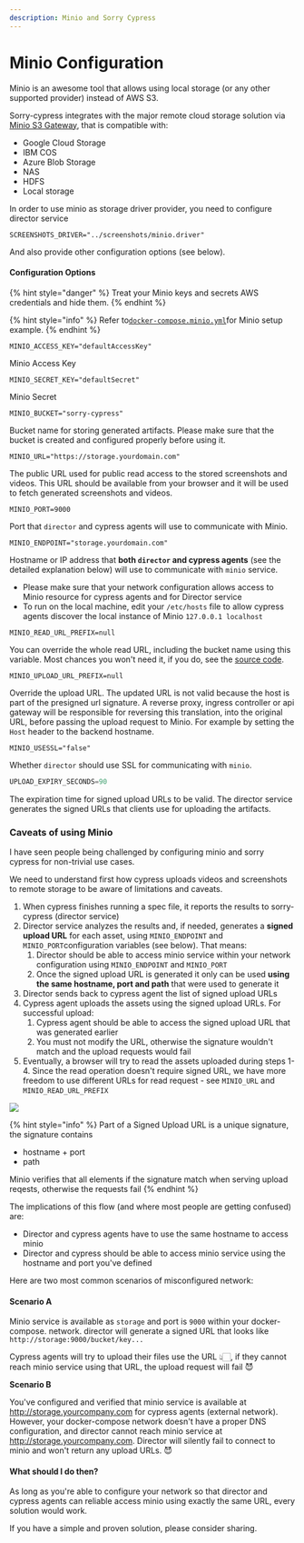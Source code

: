 ```yaml
---
description: Minio and Sorry Cypress
---
```


# Minio Configuration

Minio is an awesome tool that allows using local storage (or any other supported provider) instead of AWS S3. &#x20;

Sorry-cypress integrates with the major remote cloud storage solution via [Minio S3 Gateway](https://docs.min.io/docs/minio-gateway-for-s3.html), that is compatible with:

* Google Cloud Storage
* IBM COS
* Azure Blob Storage
* NAS
* HDFS
* Local storage

In order to use minio as storage driver provider, you need to configure director service&#x20;

```
SCREENSHOTS_DRIVER="../screenshots/minio.driver"
```

And also provide other configuration options (see below).

#### Configuration Options

{% hint style="danger" %}
Treat your Minio keys and secrets AWS credentials and hide them.&#x20;
{% endhint %}

{% hint style="info" %}
Refer to[`docker-compose.minio.yml`](https://github.com/sorry-cypress/sorry-cypress/blob/master/docker-compose.minio.yml)for Minio setup example.
{% endhint %}

`MINIO_ACCESS_KEY="defaultAccessKey"`

Minio Access Key



`MINIO_SECRET_KEY="defaultSecret"`

Minio Secret



`MINIO_BUCKET="sorry-cypress"`

Bucket name for storing generated artifacts. Please make sure that the bucket is created and configured properly before using it.



`MINIO_URL="https://storage.yourdomain.com"`

The public URL used for public read access to the stored screenshots and videos. This URL should be available from your browser and it will be used to fetch generated screenshots and videos.



`MINIO_PORT=9000`

Port that `director` and cypress agents will use to communicate with Minio.



`MINIO_ENDPOINT="storage.yourdomain.com"`

Hostname or IP address that **both `director` and cypress agents** (see the detailed explanation below) will use to communicate with `minio` service.

* Please make sure that your network configuration allows access to Minio resource for cypress agents and for Director service
* To run on the local machine, edit your `/etc/hosts` file to allow cypress agents discover the local instance of Minio `127.0.0.1 localhost`



`MINIO_READ_URL_PREFIX=null`

You can override the whole read URL, including the bucket name using this variable. Most chances you won't need it, if you do, see the [source code](https://github.com/sorry-cypress/sorry-cypress/blob/master/packages/director/src/screenshots/minio/minio.ts#L42).

`MINIO_UPLOAD_URL_PREFIX=null`

Override the upload URL. The updated URL is not valid because the host is part of the presigned url signature. A reverse proxy, ingress controller or 
api gateway will be responsible for reversing this translation, into the original URL, before passing the upload request to Minio. For example
by setting the `Host` header to the backend hostname.

`MINIO_USESSL="false"`

Whether `director` should use SSL for communicating with `minio`.

```typescript
UPLOAD_EXPIRY_SECONDS=90
```

The expiration time for signed upload URLs to be valid. The director service generates the signed URLs that clients use for uploading the artifacts.

### Caveats of using Minio

I have seen people being challenged by configuring minio and sorry cypress for non-trivial use cases.&#x20;

We need to understand first how cypress uploads videos and screenshots to remote storage to be aware of limitations and caveats.

1. When cypress finishes running a spec file, it reports the results to sorry-cypress (director service)
2. Director service analyzes the results and, if needed, generates a **signed upload URL** for each asset, using `MINIO_ENDPOINT` and `MINIO_PORT`configuration variables (see below). That means:
   1. Director should be able to access minio service within your network configuration using `MINIO_ENDPOINT` and `MINIO_PORT`
   2. Once the signed upload URL is generated it only can be used **using the same hostname, port and path** that were used to generate it
3. Director sends back to cypress agent the list of signed upload URLs
4. Cypress agent uploads the assets using the signed upload URLs. For successful upload:
   1. Cypress agent should be able to access the signed upload URL that was generated earlier
   2. You must not modify the URL, otherwise the signature wouldn't match and the upload requests would fail
5. Eventually, a browser will try to read the assets uploaded during steps 1-4. Since the read operation doesn't require signed URL, we have more freedom to use different URLs for read request - see `MINIO_URL` and `MINIO_READ_URL_PREFIX`

![](../../.gitbook/assets/miniox2.png)

{% hint style="info" %}
Part of a Signed Upload URL is a unique signature, the signature contains&#x20;

* hostname + port
* path

Minio verifies that all elements if the signature match when serving upload reqests, otherwise the requests fail
{% endhint %}

The  implications of this flow (and where most people are getting confused) are:

* Director and cypress agents have to use the same hostname to access minio
* Director and cypress should be able to access minio service using the hostname and port you've defined

Here are two most common scenarios of misconfigured network:

#### Scenario A

Minio service is available as `storage`  and port is `9000` within your docker-compose. network. director will generate a signed URL that looks like `http://storage:9000/bucket/key...`

Cypress agents will try to upload their files use the URL 👆🏻, if they cannot reach minio service using that URL, the upload request will fail 😈

**Scenario B**

You've configured and verified that minio service is available at http://storage.yourcompany.com for cypress agents (external network). However, your docker-compose network doesn't have a proper DNS configuration, and director cannot reach minio service at http://storage.yourcompany.com. Director will silently fail to connect to minio and won't return any upload URLs.  😈

#### What should I do then?

As long as you're able to configure your network so that director and cypress agents can reliable access minio using exactly the same URL, every solution would work.&#x20;

If you have a simple and proven solution, please consider sharing.
